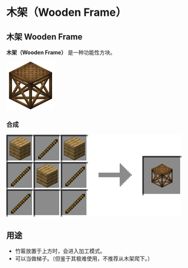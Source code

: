 # 木架（Wooden Frame）

## 木架 Wooden Frame

**木架（Wooden Frame）** 是一种功能性方块。

![木架](../.gitbook/assets/blocks-items/wooden_frame.png)

### 合成

![任意木板 * 3 + 木棍 * 5 → 木架 * 1](../.gitbook/assets/recipes/wooden_frame_recipe.png)

## 用途

* 竹匾放置于上方时，会进入加工模式。
* 可以当做梯子。（但鉴于其极难使用，不推荐从木架爬下。）

